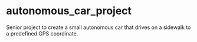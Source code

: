 # autonomous_car_project
Senior project to create a small autonomous car that drives on a sidewalk to a predefined GPS coordinate.

